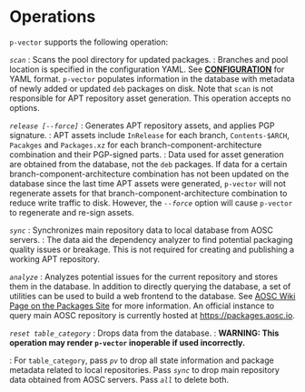 # Operations

`p-vector` supports the following operation:

*`scan`*
:   Scans the pool directory for updated packages.
:   Branches and pool location is specified in the configuration YAML. See **[CONFIGURATION](#configuration)** for YAML format. `p-vector` populates information in the database with metadata of newly added or updated `deb` packages on disk. Note that `scan` is not responsible for APT repository asset generation. This operation accepts no options.

*`release [--force]`*
:   Generates APT repository assets, and applies PGP signature.
:   APT assets include `InRelease` for each branch, `Contents-$ARCH`, `Pacakges` and `Packages.xz` for each branch-component-architecture combination and their PGP-signed parts.
:   Data used for asset generation are obtained from the database, not the `deb` packages. If data for a certain branch-component-architecture combination has not been updated on the database since the last time APT assets were generated, `p-vector` will not regenerate assets for that branch-component-architecture combination to reduce write traffic to disk. However, the *`--force`* option will cause `p-vector` to regenerate and re-sign assets.

*`sync`*
:   Synchronizes main repository data to local database from AOSC servers.
:   The data aid the dependency analyzer to find potential packaging quality issues or breakage. This is not required for creating and publishing a working APT repository.

*`analyze`*
:   Analyzes potential issues for the current repository and stores them in the database. In addition to directly querying the database, a set of utilities can be used to build a web frontend to the database. See [AOSC Wiki Page on the Packages Site](https://wiki.aosc.io/developer/infrastructure/packages-site/) for more information. An official instance to query main AOSC repository is currently hosted at <https://packages.aosc.io>.

*`reset table_category`*
:   Drops data from the database.
:   **WARNING: This operation may render `p-vector` inoperable if used incorrectly.**

:   For `table_category`, pass *`pv`* to drop all state information and package metadata related to local repositories. Pass *`sync`* to drop main repository data obtained from AOSC servers. Pass *`all`* to delete both.
